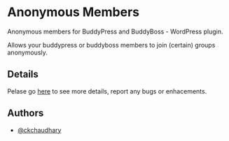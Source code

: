 # Anonymous Members
Anonymous members for BuddyPress and BuddyBoss - WordPress plugin.

Allows your buddypress or buddyboss members to join (certain) groups anonymously.

## Details 

Pelase go [here](https://blogs.recycleb.in/2024/07/buddypress-buyddyboss-anonymous-members/) to see more details, report any bugs or enhacements.

## Authors

- [@ckchaudhary](https://www.recycleb.in/u/chandan)